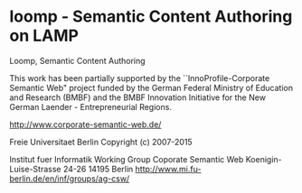 loomp - Semantic Content Authoring on LAMP
=====

Loomp, Semantic Content Authoring

This work has been partially supported by the ``InnoProfile-Corporate Semantic Web" project funded by the German Federal Ministry of Education and Research (BMBF) and the BMBF Innovation Initiative for the New German Laender - Entrepreneurial Regions.
 
http://www.corporate-semantic-web.de/
 
Freie Universitaet Berlin
Copyright (c) 2007-2015

Institut fuer Informatik
Working Group Coporate Semantic Web
Koenigin-Luise-Strasse 24-26
14195 Berlin
http://www.mi.fu-berlin.de/en/inf/groups/ag-csw/
